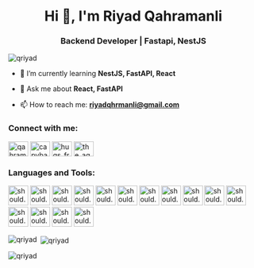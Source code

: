 <h1 align="center">Hi 👋, I'm Riyad Qahramanli</h1>
<h3 align="center">Backend Developer | Fastapi, NestJS</h3>

<p align="left"> <img src="https://komarev.com/ghpvc/?username=qriyad&label=Profile%20views&color=0e75b6&style=flat" alt="qriyad" /> </p>

- 🌱 I’m currently learning **NestJS, FastAPI, React**

- 💬 Ask me about **React, FastAPI**

- 📫 How to reach me: **riyadqhrmanli@gmail.com**

<h3 align="left">Connect with me:</h3>
<p align="left">
<a href="https://instagram.com/qahramanli_riyad" target="blank"><img align="center" src="https://raw.githubusercontent.com/rahuldkjain/github-profile-readme-generator/master/src/images/icons/Social/instagram.svg" alt="qahramanli_riyad" height="30" width="40" /></a>
<a href="https://www.codechef.com/users/capybara31" target="blank"><img align="center" src="https://cdn.jsdelivr.net/npm/simple-icons@3.1.0/icons/codechef.svg" alt="capybara31" height="30" width="40" /></a>
<a href="https://codeforces.com/profile/hugs_from_capybara" target="blank"><img align="center" src="https://raw.githubusercontent.com/rahuldkjain/github-profile-readme-generator/master/src/images/icons/Social/codeforces.svg" alt="hugs_from_capybara" height="30" width="40" /></a>
<a href="https://www.leetcode.com/the_agent_bara" target="blank"><img align="center" src="https://raw.githubusercontent.com/rahuldkjain/github-profile-readme-generator/master/src/images/icons/Social/leet-code.svg" alt="the_agent_bara" height="30" width="40" /></a>
</p>

<h3 align="left">Languages and Tools:</h3>
<p align="left">
  <img src="shouldio-icon-bootstrap.png" alt="should.io Bootstrap" width="40" height="40"/>
  <img src="shouldio-icon-cplusplus.png" alt="should.io C++" width="40" height="40"/>
  <img src="shouldio-icon-css.png" alt="should.io CSS" width="40" height="40"/>
  <img src="shouldio-icon-docker.png" alt="should.io Docker" width="40" height="40"/>
  <img src="shouldio-icon-firebase.png" alt="should.io Firebase" width="40" height="40"/>
  <img src="shouldio-icon-html.png" alt="should.io HTML" width="40" height="40"/>
  <img src="shouldio-icon-javascript.png" alt="should.io JavaScript" width="40" height="40"/>
  <img src="shouldio-icon-mysql.png" alt="should.io MySQL" width="40" height="40"/>
  <img src="shouldio-icon-nestjs.png" alt="should.io NestJS" width="40" height="40"/>
  <img src="shouldio-icon-postgresql.png" alt="should.io PostgreSQL" width="40" height="40"/>
  <img src="shouldio-icon-postman.png" alt="should.io Postman" width="40" height="40"/>
  <img src="shouldio-icon-python.png" alt="should.io Python" width="40" height="40"/>
  <img src="shouldio-icon-react.png" alt="should.io React" width="40" height="40"/>
  <img src="shouldio-icon-sqlite.png" alt="should.io SQLite" width="40" height="40"/>
  <img src="shouldio-icon-typescript.png" alt="should.io TypeScript" width="40" height="40"/>
</p>


<p><img align="left" src="https://github-readme-stats.vercel.app/api/top-langs?username=qriyad&show_icons=true&locale=en&layout=compact" alt="qriyad" /></p>

<p>&nbsp;<img align="center" src="https://github-readme-stats.vercel.app/api?username=qriyad&show_icons=true&locale=en" alt="qriyad" /></p>

<p><img align="center" src="https://github-readme-streak-stats.herokuapp.com/?user=qriyad&" alt="qriyad" /></p>

